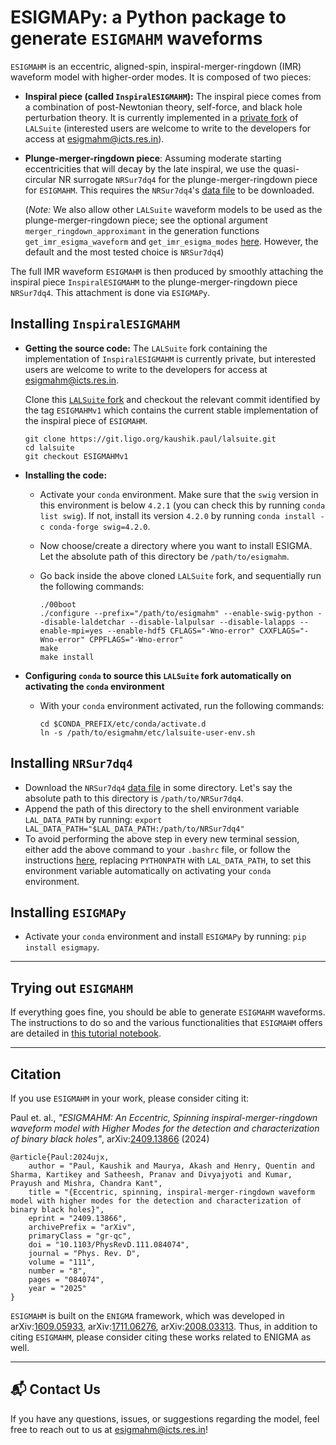 # ESIGMAPy: a Python package to generate `ESIGMAHM` waveforms

`ESIGMAHM` is an eccentric, aligned-spin, inspiral-merger-ringdown (IMR) waveform model with higher-order modes. It is composed of two pieces:

* **Inspiral piece (called `InspiralESIGMAHM`):** The inspiral piece comes from a combination of post-Newtonian theory, self-force, and black hole perturbation theory. It is currently implemented in a [private fork](https://git.ligo.org/kaushik.paul/lalsuite/-/tree/enigma_spins_v2023?ref_type=heads) of `LALSuite` (interested users are welcome to write to the developers for access at esigmahm@icts.res.in).  
* **Plunge-merger-ringdown piece**: Assuming moderate starting eccentricities that will decay by the late inspiral, we use the quasi-circular NR surrogate `NRSur7dq4` for the plunge-merger-ringdown piece for `ESIGMAHM`. This requires the `NRSur7dq4`'s [data file](https://git.ligo.org/lscsoft/lalsuite-extra/-/blob/master/data/lalsimulation/NRSur7dq4.h5) to be downloaded. 

  (_Note:_ We also allow other `LALSuite` waveform models to be used as the plunge-merger-ringdown piece; see the optional argument `merger_ringdown_approximant` in the generation functions `get_imr_esigma_waveform` and `get_imr_esigma_modes` [here](https://github.com/gwnrtools/esigmapy/blob/master/esigmapy/generator.py). However, the default and the most tested choice is `NRSur7dq4`)

The full IMR waveform `ESIGMAHM` is then produced by smoothly attaching the inspiral piece `InspiralESIGMAHM` to the plunge-merger-ringdown piece `NRSur7dq4`. This attachment is done via `ESIGMAPy`.

## Installing `InspiralESIGMAHM`

* **Getting the source code:** The `LALSuite` fork containing the implementation of `InspiralESIGMAHM` is currently private, but interested users are welcome to write to the developers for access at esigmahm@icts.res.in. 

  Clone this [`LALSuite` fork](https://git.ligo.org/kaushik.paul/lalsuite/-/tree/enigma_spins_v2023?ref_type=heads) and checkout the relevant commit identified by the tag `ESIGMAHMv1` which contains the current stable implementation of the inspiral piece of `ESIGMAHM`.

  ```
  git clone https://git.ligo.org/kaushik.paul/lalsuite.git
  cd lalsuite
  git checkout ESIGMAHMv1
  ``` 
* **Installing the code:**
  - Activate your `conda` environment. Make sure that the `swig` version in this environment is below `4.2.1` (you can check this by running `conda list swig`). If not, install its version `4.2.0` by running `conda install -c conda-forge swig=4.2.0`. 
  - Now choose/create a directory where you want to install ESIGMA. Let the absolute path of this directory be `/path/to/esigmahm`.
  - Go back inside the above cloned `LALSuite` fork, and sequentially run the following commands: 
    
    ```
    ./00boot
    ./configure --prefix="/path/to/esigmahm" --enable-swig-python --disable-laldetchar --disable-lalpulsar --disable-lalapps --enable-mpi=yes --enable-hdf5 CFLAGS="-Wno-error" CXXFLAGS="-Wno-error" CPPFLAGS="-Wno-error" 
    make
    make install
    ```
* **Configuring `conda` to source this `LALSuite` fork automatically on activating the `conda` environment**
  - With your `conda` environment activated, run the following commands:
    ```
    cd $CONDA_PREFIX/etc/conda/activate.d
    ln -s /path/to/esigmahm/etc/lalsuite-user-env.sh
    ```

## Installing `NRSur7dq4`
* Download the `NRSur7dq4` [data file](https://git.ligo.org/lscsoft/lalsuite-extra/-/blob/master/data/lalsimulation/NRSur7dq4.h5) in some directory. Let's say the absolute path to this directory is `/path/to/NRSur7dq4`.
* Append the path of this directory to the shell environment variable `LAL_DATA_PATH` by running: `export LAL_DATA_PATH="$LAL_DATA_PATH:/path/to/NRSur7dq4"`
* To avoid performing the above step in every new terminal session, either add the above command to your `.bashrc` file, or follow the instructions [here](http://gitlab.icts.res.in/akash.maurya/Installation-instructions/wikis/conda-tricks), replacing `PYTHONPATH` with `LAL_DATA_PATH`, to set this environment variable automatically on activating your `conda` environment.

## Installing `ESIGMAPy`
* Activate your `conda` environment and install `ESIGMAPy` by running: `pip install esigmapy`.

***
## Trying out `ESIGMAHM`
If everything goes fine, you should be able to generate `ESIGMAHM` waveforms. The instructions to do so and the various functionalities that `ESIGMAHM` offers are detailed in [this tutorial notebook](https://github.com/gwnrtools/esigmapy/blob/master/notebooks/ESIGMA_generation.ipynb). 

***
## Citation
If you use `ESIGMAHM` in your work, please consider citing it: 

Paul et. al., _"ESIGMAHM: An Eccentric, Spinning inspiral-merger-ringdown waveform model with Higher Modes for the detection and characterization of binary black holes"_, arXiv:[2409.13866](https://arxiv.org/abs/2409.13866) (2024)
```
@article{Paul:2024ujx,
    author = "Paul, Kaushik and Maurya, Akash and Henry, Quentin and Sharma, Kartikey and Satheesh, Pranav and Divyajyoti and Kumar, Prayush and Mishra, Chandra Kant",
    title = "{Eccentric, spinning, inspiral-merger-ringdown waveform model with higher modes for the detection and characterization of binary black holes}",
    eprint = "2409.13866",
    archivePrefix = "arXiv",
    primaryClass = "gr-qc",
    doi = "10.1103/PhysRevD.111.084074",
    journal = "Phys. Rev. D",
    volume = "111",
    number = "8",
    pages = "084074",
    year = "2025"
}
```
`ESIGMAHM` is built on the `ENIGMA` framework, which was developed in arXiv:[1609.05933](https://arxiv.org/abs/1609.05933), arXiv:[1711.06276](https://arxiv.org/abs/1711.06276), arXiv:[2008.03313](https://arxiv.org/abs/2008.03313). Thus, in addition to citing `ESIGMAHM`, please consider citing these works related to ENIGMA as well. 

***
## 📬 Contact Us  
If you have any questions, issues, or suggestions regarding the model, feel free to reach out to us at esigmahm@icts.res.in!
